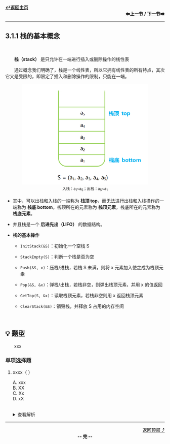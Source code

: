 <a name="top"></a>
<div align="left">
    <a href="/README.md"><b>↩返回主页</b></a>
</div>
<div align="right">
    <b>
    <a href="../../第2章/2.3%20线性表的链式表示/2.3.6%20顺序表和链表的比较.md">⬅上一节 </a>
    /
    <a href="3.1.2%20栈的顺序存储结构.md"> 下一节➡</a>
    </b>
</div>
<hr>

## 3.1.1 栈的基本概念

<br>

&emsp;&emsp;**栈（stack）** 是只允许在一端进行插入或删除操作的线性表

&emsp;&emsp;通过概念我们明确了，栈是一个线性表，所以它拥有线性表的所有特点，其次它又是受限的，即限定了插入和删除操作的限制，只能在一端。

<div align="center">
    <img src="/pics/3/3.1.1(1).png" width=400><br>
    <sup>入栈：a<sub>1</sub>~a<sub>5</sub>；出栈：a<sub>5</sub>~a<sub>1</sub></sup>
</div>

+ 其中，可以出栈和入栈的一端称为 **栈顶 top**，而无法进行出栈和入栈操作的一端称为 **栈底 bottom**。栈顶所在的元素称为 **栈顶元素**，栈底所在的元素称为 **栈底元素**。

+ 并且栈是一个 **后进先出（LIFO）** 的数据结构。

+ **栈的基本操作**

    + `InitStack(&S)`：初始化一个空栈 S

    + `StackEmpty(S)`：判断一个栈是否为空

    + `Push(&S, x)`：压栈/进栈，若栈 S 未满，则将 x 元素加入使之成为栈顶元素

    + `Pop(&S, &x)`：弹栈/出栈，若栈非空，则弹出栈顶元素，并用 x 的值返回

    + `GetTop(S, &x)`：读取栈顶元素，若栈非空则用 x 返回栈顶元素

    + `ClearStack(&S)`：销毁栈，并释放 S 占用的内存空间

<br>

## 💡 题型

&emsp;&emsp;xxx

### 单项选择题

1. xxxx（ ）

    A. xxx<br>
    B. XX<br>
    C. Xx<br>
    D. xX<br><br>
    <details>
    <summary>查看解析</summary>
    <p>答案：x</p>
    </details>

<hr>

<div align="right">
    <a href="#top">返回顶部⤴</a>
</div>

<div align="center">
    <b>-- 完 --</b>
</div>